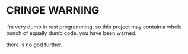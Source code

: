 # CRINGE WARNING
i'm very dumb in rust programming, so this project may contain a whole bunch of equally dumb code. you have been warned.

there is no god further.